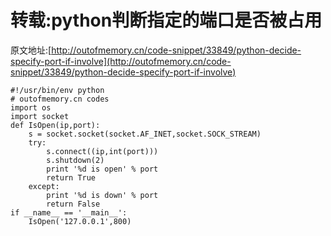 # 转载:python判断指定的端口是否被占用

原文地址:[http://outofmemory.cn/code-snippet/33849/python-decide-specify-port-if-involve](http://outofmemory.cn/code-snippet/33849/python-decide-specify-port-if-involve)


```
#!/usr/bin/env python
# outofmemory.cn codes
import os
import socket
def IsOpen(ip,port):
    s = socket.socket(socket.AF_INET,socket.SOCK_STREAM)
    try:
        s.connect((ip,int(port)))
        s.shutdown(2)
        print '%d is open' % port
        return True
    except:
        print '%d is down' % port
        return False
if __name__ == '__main__':
    IsOpen('127.0.0.1',800)

```